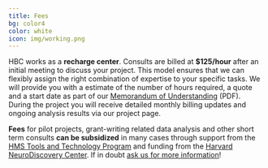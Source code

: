 ```yaml
---
title: Fees
bg: color4
color: white
icon: img/working.png
---
```


HBC works as a **recharge center**. Consults are billed at **$125/hour** after an initial meeting to discuss your project. This model ensures that we can flexibly assign the right combination of expertise to your specific tasks. We will provide you with a estimate of the number of hours required, a quote and a start date as part of our [Memorandum of Understanding](https://dl.dropboxusercontent.com/u/407047/Ghost/hbc/CHB%20MOU.pdf) (PDF). During the project you will receive detailed monthly billing updates and ongoing analysis results via our project page.

**Fees** for pilot projects, grant-writing related data analysis and other short term consults **can be subsidized** in many cases through support from the [HMS Tools and Technology Program](http://hms.harvard.edu/departments/tools-and-technology) and funding from the [Harvard NeuroDiscovery Center](http://www.neurodiscovery.harvard.edu/). If in doubt [ask us for more information](#contact)!
